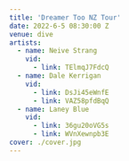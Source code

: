 ```yaml
---
title: 'Dreamer Too NZ Tour'
date: 2022-6-5 08:30:00 Z
venue: dive
artists:
  - name: Neive Strang
    vid:
      - link: TElmqJ7FdcQ
  - name: Dale Kerrigan
    vid:
      - link: DsJi45eWnfE
      - link: VAZ58pfdBqQ
  - name: Laney Blue
    vid:
      - link: 36gu20oVG5s
      - link: WVnXewnpb3E
cover: ./cover.jpg
---
```


